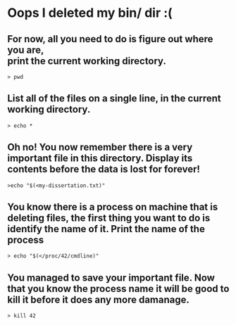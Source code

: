 # Oops I deleted my bin/ dir :(

**For now, all you need to do is figure out where you are,**\
**print the current working directory.**
----------------------------------------

```
> pwd
```



## **List all of the files on a single line, in the current working directory.**

```
> echo *
```



## **Oh no! You now remember there is a very important file in this directory. Display its contents before the data is lost for forever!**

```
>echo "$(<my-dissertation.txt)"
```



## **You know there is a process on machine that is deleting files, the first thing you want to do is identify the name of it. Print the name of the process**

```
> echo "$(</proc/42/cmdline)"
```



## **You managed to save your important file. Now that you know the process name it will be good to kill it before it does any more damanage.**

```
> kill 42
```

